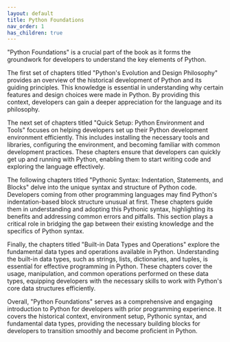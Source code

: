```yaml
---
layout: default
title: Python Foundations
nav_order: 1
has_children: true
---
```

"Python Foundations" is a crucial part of the book as it forms the groundwork for developers to understand the key elements of Python. 

The first set of chapters titled "Python's Evolution and Design Philosophy" provides an overview of the historical development of Python and its guiding principles. This knowledge is essential in understanding why certain features and design choices were made in Python. By providing this context, developers can gain a deeper appreciation for the language and its philosophy.

The next set of chapters titled "Quick Setup: Python Environment and Tools" focuses on helping developers set up their Python development environment efficiently. This includes installing the necessary tools and libraries, configuring the environment, and becoming familiar with common development practices. These chapters ensure that developers can quickly get up and running with Python, enabling them to start writing code and exploring the language effectively.

The following chapters titled "Pythonic Syntax: Indentation, Statements, and Blocks" delve into the unique syntax and structure of Python code. Developers coming from other programming languages may find Python's indentation-based block structure unusual at first. These chapters guide them in understanding and adopting this Pythonic syntax, highlighting its benefits and addressing common errors and pitfalls. This section plays a critical role in bridging the gap between their existing knowledge and the specifics of Python syntax.

Finally, the chapters titled "Built-in Data Types and Operations" explore the fundamental data types and operations available in Python. Understanding the built-in data types, such as strings, lists, dictionaries, and tuples, is essential for effective programming in Python. These chapters cover the usage, manipulation, and common operations performed on these data types, equipping developers with the necessary skills to work with Python's core data structures efficiently.

Overall, "Python Foundations" serves as a comprehensive and engaging introduction to Python for developers with prior programming experience. It covers the historical context, environment setup, Pythonic syntax, and fundamental data types, providing the necessary building blocks for developers to transition smoothly and become proficient in Python.